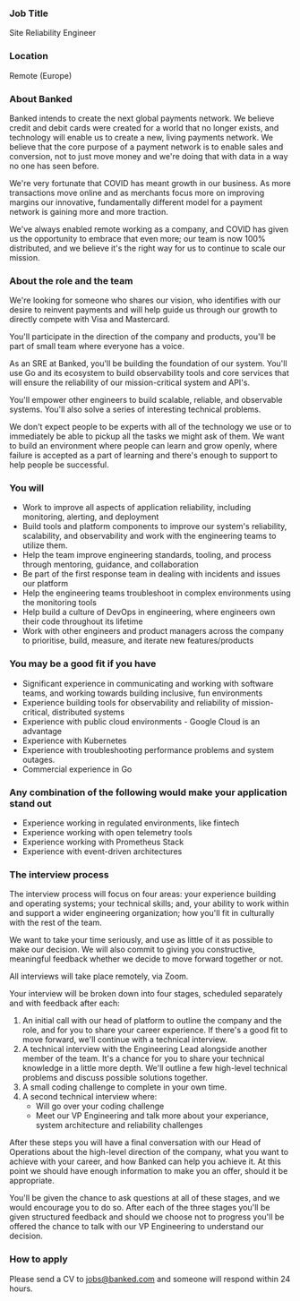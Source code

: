 ### Job Title

Site Reliability Engineer

### Location

Remote (Europe)

### About Banked

Banked intends to create the next global payments network. We believe credit and debit cards were created for a world that no longer exists, and technology will enable us to create a new, living payments network. We believe that the core purpose of a payment network is to enable sales and conversion, not to just move money and we're doing that with data in a way no one has seen before.

We're very fortunate that COVID has meant growth in our business. As more transactions move online and as merchants focus more on improving margins our innovative, fundamentally different model for a payment network is gaining more and more traction.

We've always enabled remote working as a company, and COVID has given us the opportunity to embrace that even more; our team is now 100% distributed, and we believe it's the right way for us to continue to scale our mission.

### **About the role and the team**

We're looking for someone who shares our vision, who identifies with our desire to reinvent payments and will help guide us through our growth to directly compete with Visa and Mastercard.

You'll participate in the direction of the company and products, you'll be part of small team where everyone has a voice.

As an SRE at Banked, you'll be building the foundation of our system. You'll use Go and its ecosystem to build observability tools and core services that will ensure the reliability of our mission-critical system and API's.

You'll empower other engineers to build scalable, reliable, and observable systems. You'll also solve a series of interesting technical problems. 

We don't expect people to be experts with all of the technology we use or to immediately be able to pickup all the tasks we might ask of them. We want to build an environment where people can learn and grow openly, where failure is accepted as a part of learning and there's enough to support to help people be successful.


### **You will**

- Work to improve all aspects of application reliability, including monitoring, alerting, and deployment
- Build tools and platform components to improve our system's reliability, scalability, and observability and work with the engineering teams to utilize them.
- Help the team improve engineering standards, tooling, and process through mentoring, guidance, and collaboration
- Be part of the first response team in dealing with incidents and issues our platform
- Help the engineering teams troubleshoot in complex environments using the monitoring tools
- Help build a culture of DevOps in engineering, where engineers own their code throughout its lifetime
- Work with other engineers and product managers across the company to prioritise,
build, measure, and iterate new features/products

### **You may be a good fit if you have**

- Significant experience in communicating and working with software teams, and
working towards building inclusive, fun environments
- Experience building tools for observability and reliability of mission-critical, distributed systems
- Experience with public cloud environments  - Google Cloud is an advantage
- Experience with Kubernetes
- Experience with troubleshooting performance problems and system outages.
- Commercial experience in Go


### **Any combination of the following would make your application stand out**

- Experience working in regulated environments, like fintech
- Experience working with open telemetry tools
- Experience working with Prometheus Stack 
- Experience with event-driven architectures


### The interview process

The interview process will focus on four areas: your experience building and operating systems; your technical skills; and, your ability to work within and support a wider engineering organization; how you'll fit in culturally with the rest of the team.

We want to take your time seriously, and use as little of it as possible to make our decision. We will also commit to giving you constructive, meaningful feedback whether we decide to move forward together or not.

All interviews will take place remotely, via Zoom.

Your interview will be broken down into four stages, scheduled separately and with feedback after each:

1. An initial call with our head of platform to outline the company and the role, and for you to share your career experience. If there's a good fit to move forward, we'll continue with a technical interview.
2. A technical interview with the Engineering Lead alongside another member of the team. It's a chance for you to share your technical knowledge in a little more depth. We'll outline a few high-level technical problems and discuss possible solutions together. 
3. A small coding challenge to complete in your own time.
4. A second technical interview where:
   - Will go over your coding challenge 
   - Meet our VP Engineering and talk more about your experiance, system architecture and reliability challenges

After these steps you will have a final conversation with our Head of Operations about the high-level direction of the company, what you want to achieve with your career, and how Banked can help you achieve it. 
At this point we should have enough information to make you an offer, should it be appropriate.
 
You'll be given the chance to ask questions at all of these stages, and we would encourage you to do so. After each of the three stages you'll be given structured feedback and should we choose not to progress you'll be offered the chance to talk with our VP Engineering to understand our decision.

### How to apply

Please send a CV to jobs@banked.com and someone will respond within 24 hours.

